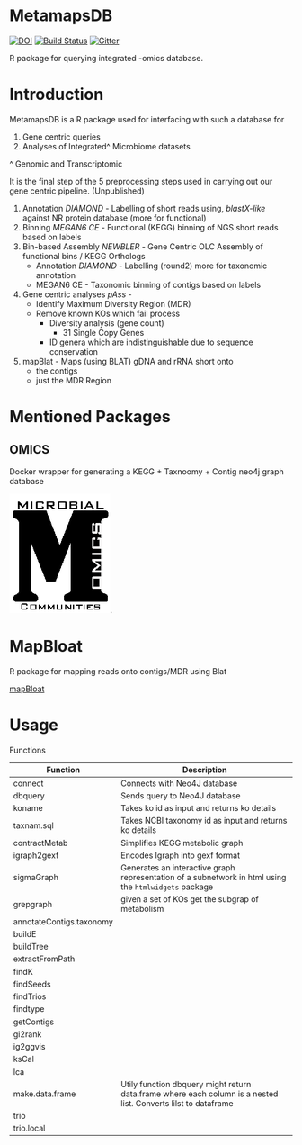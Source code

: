 MetamapsDB
========
[![DOI](https://zenodo.org/badge/19045/etheleon/metamaps.svg)](https://zenodo.org/badge/latestdoi/19045/etheleon/metamaps)
[![Build Status](https://travis-ci.org/etheleon/MetamapsDB.svg?branch=master)](https://travis-ci.org/etheleon/MetamapsDB)
[![Gitter](https://badges.gitter.im/metamaps.png)](https://gitter.im/etheleon/metamaps)

R package for querying integrated -omics database.

# Introduction

MetamapsDB is a R package used for interfacing with such a database for

1. Gene centric queries 
2. Analyses of Integrated^ Microbiome datasets

^ Genomic and Transcriptomic

It is the final step of the 5 preprocessing steps used in carrying out our gene centric pipeline. (Unpublished)

1. Annotation _DIAMOND_ - Labelling of short reads using, _blastX-like_ against NR protein database (more for functional)
2. Binning _MEGAN6 CE_ - Functional (KEGG) binning of NGS short reads based on labels
3. Bin-based Assembly _NEWBLER_ - Gene Centric OLC Assembly of functional bins / KEGG Orthologs
    * Annotation _DIAMOND_ - Labelling (round2) more for taxonomic annotation 
    * MEGAN6 CE - Taxonomic binning of contigs based on labels
4. Gene centric analyses _pAss_ -
    * Identify Maximum Diversity Region (MDR)
    * Remove known KOs which fail process
        * Diversity analysis (gene count)
            * 31 Single Copy Genes
        * ID genera which are indistinguishable due to sequence conservation
4. mapBlat - Maps (using BLAT) gDNA and rRNA short onto 
    * the contigs
    * just the MDR Region

# Mentioned Packages

## OMICS

Docker wrapper for generating a KEGG + Taxnoomy + Contig neo4j graph database

[![MetamapsDB](./thumbnail.png)](https://github.com/etheleon/omics).

# MapBloat

R package for mapping reads onto contigs/MDR using Blat

[mapBloat](https://github.com/etheleon/mapblat)

# Usage

Functions

| Function | Description |
| --- | --- |
| connect | Connects with Neo4J database |
| dbquery| Sends query to Neo4J database |
| koname | Takes ko id as input and returns ko details |
| taxnam.sql | Takes NCBI taxonomy id as input and returns ko details |
| contractMetab | Simplifies KEGG metabolic graph |
| igraph2gexf | Encodes Igraph into gexf format |
| sigmaGraph| Generates an interactive graph representation of a subnetwork in html using the `htmlwidgets` package|
| grepgraph | given a set of KOs get the subgrap of metabolism |
| annotateContigs.taxonomy | |
| buildE||
| buildTree||
| extractFromPath||
| findK||
| findSeeds||
| findTrios||
| findtype||
| getContigs||
| gi2rank||
| ig2ggvis||
| ksCal||
| lca||
| make.data.frame | Utily function dbquery might return data.frame where each column is a nested list. Converts lilst to dataframe|
| trio||
| trio.local||
